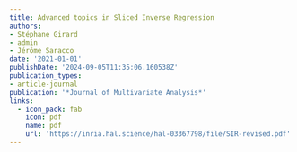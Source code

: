 ```yaml
---
title: Advanced topics in Sliced Inverse Regression
authors:
- Stéphane Girard
- admin
- Jérôme Saracco
date: '2021-01-01'
publishDate: '2024-09-05T11:35:06.160538Z'
publication_types:
- article-journal
publication: '*Journal of Multivariate Analysis*'
links:
  - icon_pack: fab
    icon: pdf
    name: pdf
    url: 'https://inria.hal.science/hal-03367798/file/SIR-revised.pdf'
---
```

